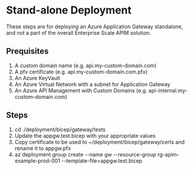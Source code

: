 # Stand-alone Deployment 
These steps are for deploying an Azure Application Gateway standalone, and not a part of the overall Enterprise Scale APIM solution.

## Prequisites
1. A custom domain name (e.g. api.my-custom-domain.com)
1. A pfx certificate (e.g. api.my-custom-domain.com.pfx)
1. An Azure KeyVault
1. An Azure Virtual Network with a subnet for Application Gateway
1. An Azure API Management with Custom Domains (e.g. api-internal.my-custom-domain.com)

## Steps
1. cd ./deployment/bicep/gateway/tests
1. Update the appgw.test.bicep with your appropriate values
1. Copy certificate to be used to ~/deployment/bicep/gateway/certs and rename it to appgw.pfx
1. az deployment group create --name gw --resource-group rg-apim-example-prod-001 --template-file=appgw.test.bicep
